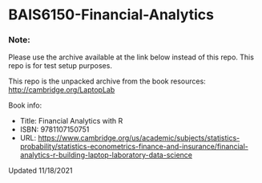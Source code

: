 # BAIS6150-Financial-Analytics  

### Note: 
Please use the archive available at the link below instead of this repo. This repo is for test setup purposes.

This repo is the unpacked archive from the book resources: http://cambridge.org/LaptopLab

Book info:  
- Title: Financial Analytics with R  
- ISBN: 9781107150751  
- URL: https://www.cambridge.org/us/academic/subjects/statistics-probability/statistics-econometrics-finance-and-insurance/financial-analytics-r-building-laptop-laboratory-data-science

Updated 11/18/2021
